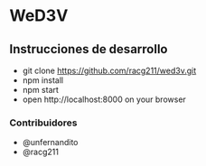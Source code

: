 # WeD3V

## Instrucciones de desarrollo

* git clone https://github.com/racg211/wed3v.git
* npm install
* npm start
* open http://localhost:8000 on your browser


### Contribuidores

* @unfernandito
* @racg211
